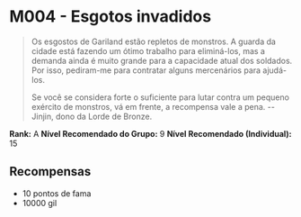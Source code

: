 # M004 - Esgotos invadidos

>Os esgostos de Gariland estão repletos de monstros. A guarda da cidade está fazendo um ótimo trabalho para eliminá-los, mas a demanda ainda é muito grande para a capacidade atual dos soldados. Por isso, pediram-me para contratar alguns mercenários para ajudá-los.
>
>Se você se considera forte o suficiente para lutar contra um pequeno exército de monstros, vá em frente, a recompensa vale a pena.
-- Jinjin, dono da Lorde de Bronze.

**Rank:** A
**Nível Recomendado do Grupo:** 9
**Nível Recomendado (Individual):** 15

## Recompensas

* 10 pontos de fama
* 10000 gil
